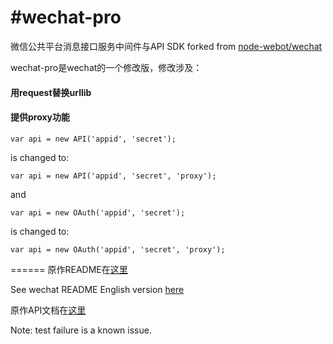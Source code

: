 #wechat-pro
======
微信公共平台消息接口服务中间件与API SDK
forked from [node-webot/wechat](https://github.com/node-webot/wechat)

wechat-pro是wechat的一个修改版，修改涉及：

#### 用request替换urllib

#### 提供proxy功能

```
var api = new API('appid', 'secret');
```

is changed to:

```
var api = new API('appid', 'secret', 'proxy');
```

and

```
var api = new OAuth('appid', 'secret');
```

is changed to:

```
var api = new OAuth('appid', 'secret', 'proxy');
```

======
原作README在[这里](./README-origin.md)

See wechat README English version [here](./README-origin.en.md)

原作API文档在[这里](http://node-webot.github.io/wechat/api.html)

Note: test failure is a known issue.